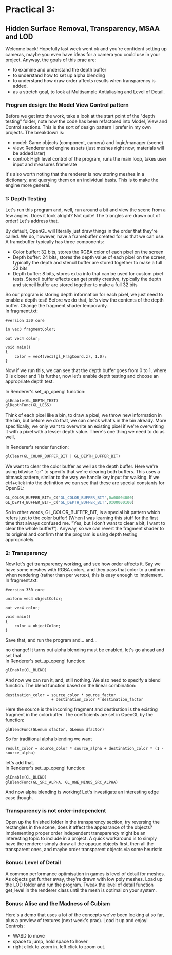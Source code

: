 # Practical 3:
## Hidden Surface Removal, Transparency, MSAA and LOD
Welcome back! Hopefully last week went ok and you're confident setting up cameras, maybe you even have ideas for a camera you could use in your project. Anyway, the goals of this prac are:
 - to examine and understand the depth buffer
 - to understand how to set up alpha blending
 - to understand how draw order affects results when transparency is added.
 - as a stretch goal, to look at Multisample Antialiasing and Level of Detail.
### Program design: the Model View Control pattern
Before we get into the work, take a look at the start point of the "depth testing" folder, note how the code has been refactored into Model, View and Control sections. This is the sort of design pattern I prefer in my own projects. The breakdown is:

* model: Game objects (component, camera) and logic/manager (scene)
* view: Renderer and engine assets (just meshes right now, materials will be added later)
* control: High level control of the program, runs the main loop, takes user input and measures framerate

It's also worth noting that the renderer is now storing meshes in a dictionary, and querying them on an individual basis. This is to make the engine more general.

### 1: Depth Testing

Let's run this program and, well, run around a bit and view the scene from a few angles. Does it look alright? Not quite! The triangles are drawn out of order! Let's address that.

By default, OpenGL will literally just draw things in the order that they're called. We do, however, have a framebuffer created for us that we can use. A framebuffer typically has three components:

* Color buffer: 32 bits, stores the RGBA color of each pixel on the screen
* Depth buffer: 24 bits, stores the  depth value of each pixel on the screen, typically the depth and stencil buffer are stored together to make a full 32 bits
* Depth buffer: 8 bits, stores extra info that can be used for custom pixel tests. Stencil buffer effects can get pretty creative, typically the depth and stencil buffer are stored together to make a full 32 bits

So our program is storing depth information for each pixel, we just need to enable a depth test! Before we do that, let's view the contents of the depth buffer. Change the fragment shader temporarily.\
In fragment.txt:
```
#version 330 core

in vec3 fragmentColor;

out vec4 color;

void main()
{
    color = vec4(vec3(gl_FragCoord.z), 1.0);
}
```

Now if we run this, we can see that the depth buffer goes from 0 to 1, where 0 is closer and 1 is further, now let's enable depth testing and choose an appropriate depth test.

In Renderer's set_up_opengl function:
```python
glEnable(GL_DEPTH_TEST)
glDepthFunc(GL_LESS)
```

Think of each pixel like a bin, to draw a pixel, we throw new information in the bin, but before we do that, we can check what's in the bin already. More specifically, we only want to overwrite an existing pixel if we're overwriting it with a pixel with a lesser depth value. There's one thing we need to do as well,

In Renderer's render function:
```python
glClear(GL_COLOR_BUFFER_BIT | GL_DEPTH_BUFFER_BIT)
```

We want to clear the color buffer as well as the depth buffer. Here we're using bitwise "or" to specify that we're clearing both buffers. This uses a bitmask pattern, similar to the way we handle key input for walking. If we ctrl+click into the definition we can see that these are special constants for OpenGL:
```python
GL_COLOR_BUFFER_BIT=_C('GL_COLOR_BUFFER_BIT',0x00004000)
GL_DEPTH_BUFFER_BIT=_C('GL_DEPTH_BUFFER_BIT',0x00000100)
```
So in other words, GL_COLOR_BUFFER_BIT, is a special bit pattern which refers just to the color buffer! (When I was learning this stuff for the first time that always confused me. "Yes, but I don't want to clear a bit, I want to clear the whole buffer!"). Anyway, so we can revert the fragment shader to its original and confirm that the program is using depth testing appropriately.

### 2: Transparency

Now let's get transparency working, and see how order affects it. Say we have some meshes with RGBA colors, and they pass that color to a uniform when rendering (rather than per vertex), this is easy enough to implement.\
In fragment.txt:
```
#version 330 core

uniform vec4 objectColor;

out vec4 color;

void main()
{
    color = objectColor;
}
```

Save that, and run the program and...
and...

no change! It turns out alpha blending must be enabled, let's go ahead and set that.\
In Renderer's set_up_opengl function:

```python
glEnable(GL_BLEND)
```
And now we can run it, and, still nothing. We also need to specify a blend function. The blend function based on the linear combination:
```
destination_color = source_color * source_factor 
                    + destination_color * destination_factor
```
Here the source is the incoming fragment and destination is the existing fragment in the colorbuffer. The coefficients are set in OpenGL by the function:
```
glBlendFunc(GLenum sfactor, GLenum dfactor)
```
So for traditional alpha blending we want
```
result_color = source_color * source_alpha + destination_color * (1 - source_alpha)
```
let's add that.\
In Renderer's set_up_opengl function:
```python
glEnable(GL_BLEND)
glBlendFunc(GL_SRC_ALPHA, GL_ONE_MINUS_SRC_ALPHA)
```
And now alpha blending is working! Let's investigate an interesting edge case though.

### Transparency is not order-independent
Open up the finished folder in the transparency section, try reversing the rectangles in the scene, does it affect the appearance of the objects?\
Implementing proper order independent transparency might be an interesting topic to include in a project. A quick workaround is to simply have the renderer simply draw all the opaque objects first, then all the transparent ones, and maybe order transparent objects via some heuristic.

### Bonus: Level of Detail
A common performance optimisation in games is level of detail for meshes. As objects get further away, they're drawn with low poly meshes. Load up the LOD folder and run the program. Tweak the level of detail function get_level in the renderer class until the mesh is optimal on your system.

### Bonus: Alise and the Madness of Cubism
Here's a demo that uses a lot of the concepts we've been looking at so far, plus a preview of textures (next week's prac). Load it up and enjoy!
Controls: 
- WASD to move
- space to jump, hold space to hover
- right click to zoom in, left click to zoom out.
